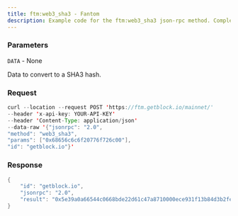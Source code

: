 ```yaml
---
title: ftm:web3_sha3 - Fantom
description: Example code for the ftm:web3_sha3 json-rpc method. Сomplete guide on how to use ftm:web3_sha3 json-rpc in GetBlock.io Web3 documentation.
---
```


### Parameters


`DATA` - None

Data to convert to a SHA3 hash.

### Request

``` java
curl --location --request POST 'https://ftm.getblock.io/mainnet/' 
--header 'x-api-key: YOUR-API-KEY' 
--header 'Content-Type: application/json' 
--data-raw '{"jsonrpc": "2.0",
"method": "web3_sha3",
"params": ["0x68656c6c6f20776f726c00"],
"id": "getblock.io"}'
```

###  Response

``` java
{
    "id": "getblock.io",
    "jsonrpc": "2.0",
    "result": "0x5e39a0a66544c0668bde22d61c47a8710000ece931f13b84d3b2feb44ec96d3f"
}
```

